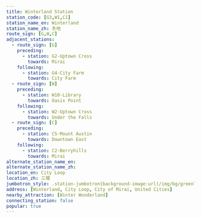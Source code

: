 ```yaml
---
title: Winterland Station
station_code: [G3,W1,C1]
station_name_en: Winterland
station_name_zh: 冬地
route_sign: [G,W,C]
adjacent_stations:
  - route_sign: [G]
    preceding:
      - station: G2-Uptown Cross
        towards: Mirai
    following:
      - station: G4-City Farm
        towards: City Farm
  - route_sign: [W]
    preceding:
      - station: W10-Library
        towards: Oasis Point
    following:
      - station: W2-Uptown Cross
        towards: Under the Falls
  - route_sign: [C]
    preceding:
      - station: C5-Mount Austin
        towards: Downtown East
    following:
      - station: C2-Berryhills
        towards: Mirai
alternate_station_name_en: 
alternate_station_name_zh: 
location_en: City Loop
location_zh: 三環
jumbotron_style: .station-jumbotron{background-image:url(/img/bg/greenline.png),url(/img/bg/waterfallline.png),url(/img/bg/cityloopline.png);background-repeat:no-repeat;background-size:100% 10px;background-position:0 100px,0 130px,0 160px}
address: [Winterland, City Loop, City of Mirai, United Cities]
nearby_attraction: [Winter Wonderland]
connecting_station: false
popular: true
---
```


